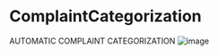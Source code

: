 # ComplaintCategorization
AUTOMATIC COMPLAINT CATEGORIZATION
![image](https://github.com/user-attachments/assets/ca6cf83f-3db2-41e3-a75e-16b19364a6f2)
